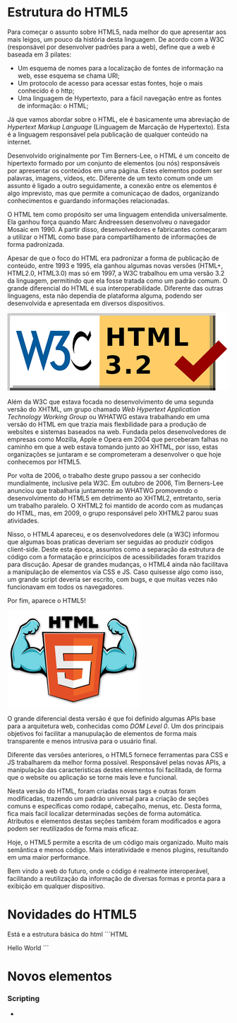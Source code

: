 # Estrutura do HTML5

Para começar o assunto sobre HTML5, nada melhor do que apresentar aos mais leigos, um pouco da história desta linguagem. De acordo com a W3C (responsável por desenvolver padrões para a web), define que a web é baseada em 3 pilates:

* Um esquema de nomes para a localização de fontes de informação na web, esse esquema se chama URI;
* Um protocolo de acesso para acessar estas fontes, hoje o mais conhecido é o http;
* Uma linguagem de Hypertexto, para a fácil navegação entre as fontes de informação: o HTML;

Já que vamos abordar sobre o HTML, ele é basicamente uma abreviação de _Hypertext Markup Language_ (Linguagem de Marcação de Hypertexto). Esta é a linguagem responsável pela publicação de qualquer conteúdo na internet.

Desenvolvido originalmente por Tim Berners-Lee, o HTML é um conceito de hipertexto formado por um conjunto de elementos (ou nós) responsáveis por apresentar os conteúdos em uma página. Estes elementos podem ser palavras, imagens, vídeos, etc. Diferente de um texto comum onde um assunto é ligado a outro seguidamente, a conexão entre os elementos é algo imprevisto, mas que permite a comunicaçao de dados, organizando conhecimentos e guardando informações relacionadas.

O HTML tem como propósito ser uma linguagem entendida universalmente. Ela ganhou força quando Marc Andreessen desenvolveu o navegador Mosaic em 1990. A partir disso, desenvolvedores e fabricantes começaram a utilizar o HTML como base para compartilhamento de informações de forma padronizada.

Apesar de que o foco do HTML era padronizar a forma de publicação de conteúdo, entre 1993 e 1995, ela ganhou algumas novas versões (HTML+, HTML2.0, HTML3.0) mas só em 1997, a W3C trabalhou em uma versão 3.2 da linguagem, permitindo que ela fosse tratada como um padrão comum. O grande diferencial do HTML é sua interoperabilidade. Diferente das outras linguagens, esta não dependia de plataforma alguma, podendo ser desenvolvida e apresentada em diversos dispositivos.

![HTML5 3.2 W3C](./images/html5-img1.png)

Além da W3C que estava focada no desenvolvimento de uma segunda versão do XHTML, um grupo chamado _Web Hypertext Application Technology Working Group_ ou WHATWG estava trabalhando em uma versão do HTML em que trazia mais flexbilidade para a produção de websites e sistemas baseados na web. Fundada pelos desenvolvedores de empresas como Mozilla, Apple e Opera em 2004 que perceberam falhas no caminho em que a web estava tomando junto ao XHTML, por isso, estas organizações se juntaram e se comprometeram a desenvolver o que hoje conhecemos por HTML5.

Por volta de 2006, o trabalho deste grupo passou a ser conhecido mundialmente, inclusive pela W3C. Em outubro de 2006, Tim Berners-Lee anunciou que trabalharia juntamente ao WHATWG promovendo o desenvolvimento do HTML5 em detrimento ao XHTML2, entretanto, seria um trabalho paralelo. O XHTML2 foi mantido de acordo com as mudanças do HTML, mas, em 2009, o grupo responsável pelo XHTML2 parou suas atividades.

Nisso, o HTML4 apareceu, e os desenvolvedores dele (a W3C) informou que algumas boas praticas deveriam ser seguidas ao produzir códigos client-side. Deste esta época, assuntos como a separação da estrutura de código com a formatação e princícipos de acessibilidades foram trazidos para discução. Apesar de grandes mudanças, o HTML4 ainda não facilitava a manipulação de elementos via CSS e JS. Caso quisesse algo como isso, um grande script deveria ser escrito, com bugs, e que muitas vezes não funcionavam em todos os navegadores.

Por fim, aparece o HTML5!

![O novo (e forte) HTML5](./images/html5-img2.png)

O grande diferencial desta versão é que foi definido algumas APIs base para a arquitetura web, conhecidas como _DOM Level 0_. Um dos principais objetivos foi facilitar a manupulação de elementos de forma mais transparente e menos intrusiva para o usuário final.

Diferente das versões anteriores, o HTML5 fornece ferramentas para CSS e JS trabalharem da melhor forma possível. Responsável pelas novas APIs, a manipulação das caracteristicas destes elementos foi facilitada, de forma que o website ou aplicação se torne mais leve e funcional.

Nesta versão do HTML, foram criadas novas tags e outras foram modificadas, trazendo um padrão universal para a criação de seções comuns e específicas como rodapé, cabeçalho, menus, etc. Desta forma, fica mais facil localizar determinadas seções de forma automática. Atributos e elementos destas seções também foram modificados e agora podem ser reutilizados de forma mais eficaz.

Hoje, o HTML5 permite a escrita de um código mais organizado. Muito mais semântica e menos código. Mais interatividade e menos plugins, resultando em uma maior performance.

Bem vindo a web do futuro, onde o código é realmente interoperável, facilitando a reutilização da informação de diversas formas e pronta para a exibição em qualquer dispositivo.

# Novidades do HTML5

Está e a estrutura básica do html
´´´HTML
<!DOCTYPE html>
<html>
  <head>
    <meta charset="utf-8">
    <title>Estrutura do HTML</title>
  </head>
  <body >
    Hello World
  </body>
</html>
´´´

# Novos elementos

### Scripting

* **<template>** : Container para conteúdo no lado cliente instanciado em tempo de execução usando JavaScript;

### Seções

* <section> : Define a seção do Documento;
* <nav> : Define uma seção que contém apenas links de navegação;
* <article> : Define que pode existir uma forma independente do resto do conteúdo. Esta tag poderia ser um post no fórum, um artigo de revista ou jornal, uma entrada de log na web, um comentário, ou qualquer outro item independente do conteúdo;
* <aside> : Define  um contúdo reservado do resto da página. Caso seja removida, o conteúdo restante ainda faz sentido;
* <header> : Define o cabeçalho de uma página ou seção;
* <footer> : Define o rodapé de uma página ou seção;
* <main> : Define o conteúdo principal ou importante do documento. Existe apenas um elemento <main> e uma página.

### Agrupando conteúdos

* <figcaption> : Representa o conteúdo de uma figura
* <figure> : Tabalha junto com o <figcaption>, o <figure> permite marcar diagramas, ilustrações, fotos e até mesmo fragmentos de código, etc;

### Semântica textual

* <data> : Associa o seu conteúdo a um equivalente legível por máquina.(Este elemento esta apenas na versão padrão HTML do WHATWG, e não documentado na versão HTML5 da W3C);
* <time> : Representa um valor de data e hora, eventualmente com um equivalente legível por máquina;
* <mark> : Representa um texto de referência;
* <ruby> : Representa um conteúdo marcado com anotações em ruby;
* <rt> : Representa uma anotação em ruby;
* <rp> : Representa o parentêses em volta da anotação em ruby, usado para apresenta a anotação como meio alternativo para os browsers que não suportam a forma normal;
* <wbr> : Representa uma quebra de linha;

### Conteúdo embutido

* <embed> : Representa a integração com algo externo, uma aplicação ou conteúdo interativo;


> Referência
> http://www.w3c.br/cursos/html5/conteudo/capitulo1.html
